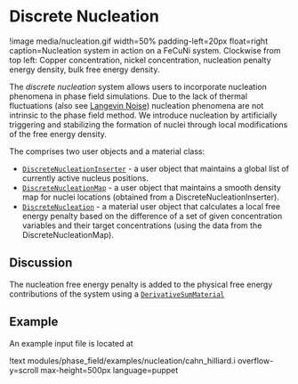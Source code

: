 # Discrete Nucleation

!image media/nucleation.gif width=50% padding-left=20px float=right caption=Nucleation system in action on a FeCuNi system. Clockwise from top left: Copper concentration, nickel concentration, nucleation penalty energy density, bulk free energy density.

The _discrete nucleation_ system allows users to incorporate nucleation phenomena in phase field simulations. Due to the lack of thermal fluctuations (also see [Langevin Noise](LangevinNoise)) nucleation phenomena are not intrinsic to the phase field method. We introduce nucleation by artificially triggering and stabilizing the formation of nuclei through local modifications of the free energy density.

The comprises two user objects and a material class:

* [`DiscreteNucleationInserter`](/UserObjects/DiscreteNucleationInserter.md) - a user object that maintains a global list of currently active nucleus positions.
* [`DiscreteNucleationMap`](/UserObjects/DiscreteNucleationMap.md)  - a user object that maintains a smooth density map for nuclei locations (obtained from a DiscreteNucleationInserter).
* [`DiscreteNucleation`](/Materials/DiscreteNucleation.md)  - a material user object that calculates a local free energy penalty based on the difference of a set of given concentration variables and their target concentrations (using the data from the DiscreteNucleationMap).

## Discussion
The nucleation free energy penalty is added to the physical free energy contributions of the system using a [`DerivativeSumMaterial`](/Materials/DerivativeSumMaterial.md)

## Example
An example input file is located at

!text modules/phase_field/examples/nucleation/cahn_hilliard.i overflow-y=scroll max-height=500px language=puppet
